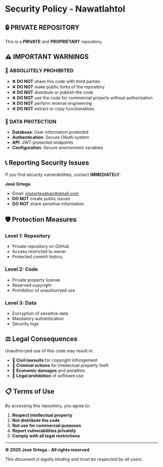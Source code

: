 # Security Policy - Nawatlahtol

## 🔒 **PRIVATE REPOSITORY**

This is a **PRIVATE** and **PROPRIETARY** repository. 

## ⚠️ **IMPORTANT WARNINGS**

### 🚫 **ABSOLUTELY PROHIBITED**

- ❌ **DO NOT** share this code with third parties
- ❌ **DO NOT** make public forks of the repository
- ❌ **DO NOT** distribute or publish the code
- ❌ **DO NOT** use the code for commercial projects without authorization
- ❌ **DO NOT** perform reverse engineering
- ❌ **DO NOT** extract or copy functionalities

### 🔐 **DATA PROTECTION**

- **Database**: User information protected
- **Authentication**: Secure OAuth system
- **API**: JWT-protected endpoints
- **Configuration**: Secure environment variables

## 📞 **Reporting Security Issues**

If you find security vulnerabilities, contact **IMMEDIATELY**:

**José Ortega**
- Email: joseortegahac@gmail.com
- **DO NOT** create public issues
- **DO NOT** share sensitive information

## 🛡️ **Protection Measures**

### **Level 1: Repository**
- Private repository on GitHub
- Access restricted to owner
- Protected commit history

### **Level 2: Code**
- Private property license
- Reserved copyright
- Prohibition of unauthorized use

### **Level 3: Data**
- Encryption of sensitive data
- Mandatory authentication
- Security logs

## ⚖️ **Legal Consequences**

Unauthorized use of this code may result in:

- 🚨 **Civil lawsuits** for copyright infringement
- 🚨 **Criminal actions** for intellectual property theft
- 🚨 **Economic damages** and penalties
- 🚨 **Legal prohibition** of software use

## 📋 **Terms of Use**

By accessing this repository, you agree to:

1. **Respect intellectual property**
2. **Not distribute the code**
3. **Not use for commercial purposes**
4. **Report vulnerabilities privately**
5. **Comply with all legal restrictions**

---

**© 2025 José Ortega - All rights reserved**

*This document is legally binding and must be respected by all users.*

